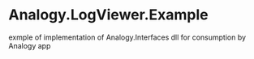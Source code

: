 # Analogy.LogViewer.Example
exmple of implementation of Analogy.Interfaces dll for consumption by Analogy app
